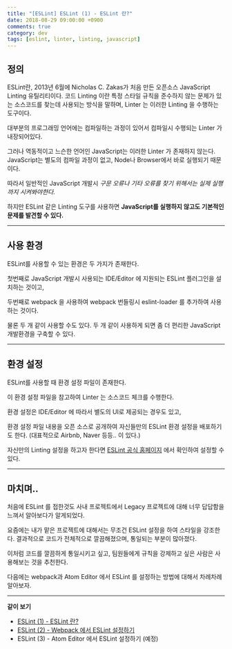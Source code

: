 ```yaml
---
title: "[ESLint] ESLint (1) - ESLint 란?"
date: 2018-08-29 09:00:00 +0900
comments: true
category: dev
tags: [eslint, linter, linting, javascript]
---
```


## 정의

ESLint란, 2013년 6월에 Nicholas C. Zakas가 처음 만든 오픈소스 JavaScript Linting 유틸리티이다.
코드 Linting 이란 특정 스타일 규칙을 준수하지 않는 문제가 있는 소스코드를 찾는데 사용되는 방식을 말하며,
Linter 는 이러한 Linting 을 수행하는 도구이다.

대부분의 프로그래밍 언어에는 컴파일하는 과정이 있어서 컴파일시 수행되는 Linter 가 내장되어있다.

그러나 역동적이고 느슨한 언어인 JavaScript는 이러한 Linter 가 존재하지 않는다.
JavaScript는 별도의 컴파일 과정이 없고, Node나 Browser에서 바로 실행되기 때문이다.

따라서 일반적인 JavaScript 개발시 *구문 오류나 기타 오류를 찾기 위해서는 실제 실행까지 시켜봐야한다.*

하지만 ESLint 같은 Linting 도구를 사용하면 **JavaScript를 실행하지 않고도 기본적인 문제를 발견할 수 있다.**

---

## 사용 환경

ESLint를 사용할 수 있는 환경은 두 가지가 존재한다.

첫번째로 JavaScript 개발시 사용되는 IDE/Editor 에 지원되는 ESLint 플러그인을 설치하는 것이고,

두번째로 webpack 을 사용하여 webpack 번들링시 eslint-loader 를 추가하여 사용하는 것이다.

물론 두 개 같이 사용할 수도 있다. 두 개 같이 사용하게 되면 좀 더 편리한 JavaScript 개발환경을 구축할 수 있다.

---

## 환경 설정

ESLint를 사용할 때 환경 설정 파일이 존재한다.

이 환경 설정 파일을 참고하여 Linter 는 소스코드 체크를 수행한다.

환경 설정은 IDE/Editor 에 따라서 별도의 UI로 제공되는 경우도 있고,

환경 설정 파일 내용을 오픈 소스로 공개하여 자신들만의 ESLint 환경 설정을 배포하기도 한다. (대표적으로 Airbnb, Naver 등등.. 이 있다.)

자신만의 Linting 설정을 하고자 한다면 [ESLint 공식 홈페이지](https://eslint.org/docs/user-guide/configuring) 에서 확인하여 설정할 수 있다.

---

## 마치며..

처음에 ESLint 를 접한것도 사내 프로젝트에서 Legacy 프로젝트에 대해 너무 답답함을 느껴서 알아보다가 알게되었다.

요즘에는 내가 맡은 프로젝트에 대해서는 무조건 ESLint 설정을 하여 스타일을 강조한다.
결과적으로 코드가 전체적으로 깔끔해졌으며, 통일되는 부분이 많아졌다.

이처럼 코드를 깔끔하게 통일시키고 싶고, 팀원들에게 규칙을 강제하고 싶은 사람은 사용해보는 것을 추천한다.

다음에는 webpack과 Atom Editor 에서 ESLint 를 설정하는 방법에 대해서 차례차례 알아보자.

---

**같이 보기**

* [ESLint (1) - ESLint 란?](/dev/29)
* [ESLint (2) - Webpack 에서 ESLint 설정하기](/dev/31)
* ESLint (3) - Atom Editor 에서 ESLint 설정하기 (예정)

